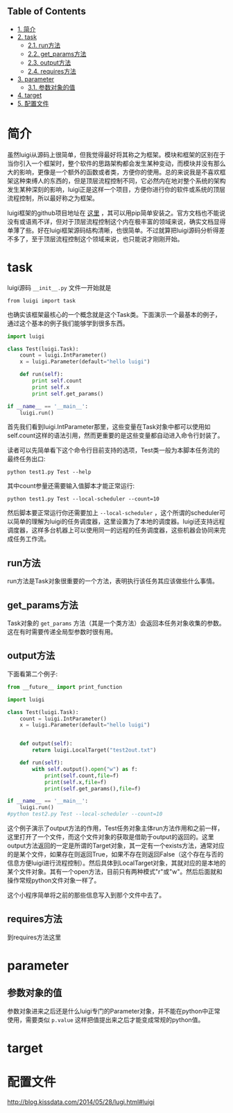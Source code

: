 <nav id="table-of-contents">
<h2>Table of Contents</h2>
<div id="text-table-of-contents">
<ul>
<li><a href="#orgheadline1">1. 简介</a></li>
<li><a href="#orgheadline6">2. task</a>
<ul>
<li><a href="#orgheadline2">2.1. run方法</a></li>
<li><a href="#orgheadline3">2.2. get_params方法</a></li>
<li><a href="#orgheadline4">2.3. output方法</a></li>
<li><a href="#orgheadline5">2.4. requires方法</a></li>
</ul>
</li>
<li><a href="#orgheadline8">3. parameter</a>
<ul>
<li><a href="#orgheadline7">3.1. 参数对象的值</a></li>
</ul>
</li>
<li><a href="#orgheadline9">4. target</a></li>
<li><a href="#orgheadline10">5. 配置文件</a></li>
</ul>
</div>
</nav>


# 简介<a id="orgheadline1"></a>

虽然luigi从源码上很简单，但我觉得最好将其称之为框架。模块和框架的区别在于当你引入一个框架时，整个软件的思路架构都会发生某种变动，而模块并没有那么大的影响，更像是一个额外的函数或者类，方便你的使用。总的来说我是不喜欢框架这种束缚人的东西的，但是顶层流程控制不同，它必然内在地对整个系统的架构发生某种深刻的影响，luigi正是这样一个项目，方便你进行你的软件或系统的顶层流程控制，所以最好称之为框架。

luigi框架的github项目地址在 [这里](https://github.com/spotify/luigi) ，其可以用pip简单安装之。官方文档也不能说没有或语焉不详，但对于顶层流程控制这个内在极丰富的领域来说，确实文档显得单薄了些。好在luigi框架源码结构清晰，也很简单。不过就算把luigi源码分析得差不多了，至于顶层流程控制这个领域来说，也只能说才刚刚开始。

# task<a id="orgheadline6"></a>

luigi源码 `__init__.py` 文件一开始就是

    from luigi import task

也确实该框架最核心的一个概念就是这个Task类。下面演示一个最基本的例子，通过这个基本的例子我们能够学到很多东西。

```python
import luigi

class Test(luigi.Task):
    count = luigi.IntParameter()
    x = luigi.Parameter(default="hello luigi")

    def run(self):
        print self.count
        print self.x
        print self.get_params()

if __name__ == '__main__':
    luigi.run()
```

首先我们看到luigi.IntParameter那里，这些变量在Task对象中都可以使用如self.count这样的语法引用，然而更重要的是这些变量都自动进入命令行封装了。

读者可以先简单看下这个命令行目前支持的选项，Test类一般为本脚本任务流的最终任务出口:

    python test1.py Test --help

其中count参量还需要输入值脚本才能正常运行:

    python test1.py Test --local-scheduler --count=10

然后脚本要正常运行你还需要加上 `--local-scheduler` ，这个所谓的scheduler可以简单的理解为luigi的任务调度器，这里设置为了本地的调度器。luigi还支持远程调度器，这样多台机器上可以使用同一的远程的任务调度器，这些机器会协同来完成任务工作流。

## run方法<a id="orgheadline2"></a>

run方法是Task对象很重要的一个方法，表明执行该任务其应该做些什么事情。

## get\_params方法<a id="orgheadline3"></a>

Task对象的 `get_params` 方法（其是一个类方法）会返回本任务对象收集的参数。这在有时需要传递全局型参数时很有用。

## output方法<a id="orgheadline4"></a>

下面看第二个例子:

```python
from __future__ import print_function

import luigi

class Test(luigi.Task):
    count = luigi.IntParameter()
    x = luigi.Parameter(default="hello luigi")


    def output(self):
        return luigi.LocalTarget("test2out.txt")

    def run(self):
        with self.output().open("w") as f:
            print(self.count,file=f)
            print(self.x,file=f)
            print(self.get_params(),file=f)

if __name__ == '__main__':
    luigi.run()
#python test2.py Test --local-scheduler --count=10
```

这个例子演示了output方法的作用，Test任务对象主体run方法作用和之前一样，这里打开了一个文件，而这个文件对象的获取是借助于output的返回的。这里output方法返回的一定是所谓的Target对象，其一定有一个exists方法，通常对应的是某个文件，如果存在则返回True，如果不存在则返回False（这个存在与否的信息方便luigi进行流程控制）。然后具体到LocalTarget对象，其就对应的是本地的某个文件对象。其有一个open方法，目前只有两种模式"r"或"w"。然后后面就和操作常规python文件对象一样了。

这个小程序简单将之前的那些信息写入到那个文件中去了。

## requires方法<a id="orgheadline5"></a>

到requires方法这里

# parameter<a id="orgheadline8"></a>

## 参数对象的值<a id="orgheadline7"></a>

参数对象进来之后还是什么luigi专门的Parameter对象，并不能在python中正常使用，需要类似 `p.value` 这样把值提出来之后才能变成常规的python值。

# target<a id="orgheadline9"></a>

# 配置文件<a id="orgheadline10"></a>

<http://blog.kissdata.com/2014/05/28/lugi.html#luigi>